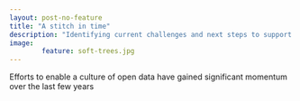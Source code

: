 ```yaml
---
layout: post-no-feature
title: "A stitch in time"
description: "Identifying current challenges and next steps to support and encourage the Open Data initiative in Nepal" 
image: 
        feature: soft-trees.jpg
---
```


Efforts to enable a culture of open data have gained significant momentum over the last few years


